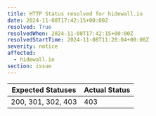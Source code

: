 ```yaml
---
title: HTTP Status resolved for hidewall.io
date: 2024-11-08T17:42:15+00:00Z
resolved: True
resolvedWhen: 2024-11-08T17:42:15+00:00Z
resolvedStartTime: 2024-11-08T11:28:04+00:00Z
severity: notice
affected:
  - hidewall.io
section: issue
---
```


| Expected Statuses | Actual Status  |
|-------------------|----------------|
| 200, 301, 302, 403 | 403 |
